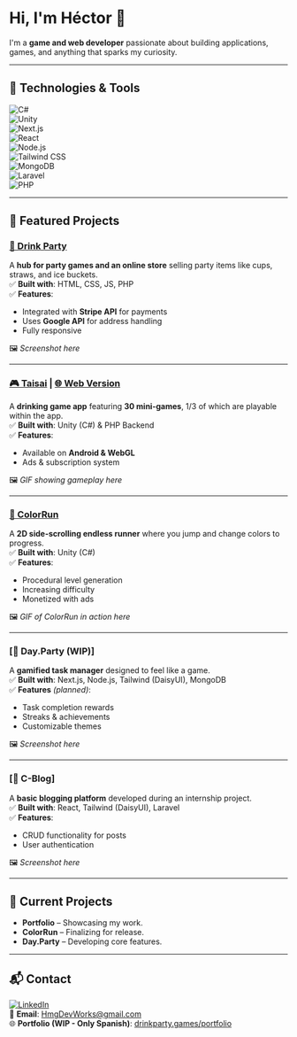 # Hi, I'm Héctor 👋  

I'm a **game and web developer** passionate about building applications, games, and anything that sparks my curiosity.  

---

## 🚀 Technologies & Tools  

![C#](https://img.shields.io/badge/-C%23-239120?style=flat&logo=c-sharp&logoColor=white)  
![Unity](https://img.shields.io/badge/-Unity-000000?style=flat&logo=unity&logoColor=white)  
![Next.js](https://img.shields.io/badge/-Next.js-000000?style=flat&logo=next.js)  
![React](https://img.shields.io/badge/-React-61DAFB?style=flat&logo=react&logoColor=black)  
![Node.js](https://img.shields.io/badge/-Node.js-339933?style=flat&logo=node.js&logoColor=white)  
![Tailwind CSS](https://img.shields.io/badge/-Tailwind_CSS-38B2AC?style=flat&logo=tailwind-css&logoColor=white)  
![MongoDB](https://img.shields.io/badge/-MongoDB-47A248?style=flat&logo=mongodb&logoColor=white)  
![Laravel](https://img.shields.io/badge/-Laravel-FF2D20?style=flat&logo=laravel&logoColor=white)  
![PHP](https://img.shields.io/badge/-PHP-777BB4?style=flat&logo=php&logoColor=white)  

---

## 🌟 Featured Projects  

### [🎉 Drink Party](https://drinkparty.games/)  
A **hub for party games and an online store** selling party items like cups, straws, and ice buckets.  
✅ **Built with**: HTML, CSS, JS, PHP  
✅ **Features**:  
- Integrated with **Stripe API** for payments  
- Uses **Google API** for address handling  
- Fully responsive  

🖼️ _Screenshot here_  

---

### [🎮 Taisai](https://play.google.com/store/apps/details?id=com.HmgDevWorks.DrinkParty) | [🌐 Web Version](https://drinkparty.games/html/apps/taisai/appTaisai.html)  
A **drinking game app** featuring **30 mini-games**, 1/3 of which are playable within the app.  
✅ **Built with**: Unity (C#) & PHP Backend  
✅ **Features**:  
- Available on **Android & WebGL**  
- Ads & subscription system  

🖼️ _GIF showing gameplay here_  

---

### [🌈 ColorRun](https://drinkparty.games/html/apps/ColorRun/appColorRun.html)  
A **2D side-scrolling endless runner** where you jump and change colors to progress.  
✅ **Built with**: Unity (C#)  
✅ **Features**:  
- Procedural level generation  
- Increasing difficulty  
- Monetized with ads  

🖼️ _GIF of ColorRun in action here_  

---

### [📆 Day.Party (WIP)]  
A **gamified task manager** designed to feel like a game.  
✅ **Built with**: Next.js, Node.js, Tailwind (DaisyUI), MongoDB  
✅ **Features** _(planned)_:
- Task completion rewards  
- Streaks & achievements  
- Customizable themes  

🖼️ _Screenshot here_  

---

### [📝 C-Blog]  
A **basic blogging platform** developed during an internship project.  
✅ **Built with**: React, Tailwind (DaisyUI), Laravel  
✅ **Features**:
- CRUD functionality for posts  
- User authentication  

🖼️ _Screenshot here_  

---

## 🔧 Current Projects  
- **Portfolio** – Showcasing my work.  
- **ColorRun** – Finalizing for release.  
- **Day.Party** – Developing core features.  

---

## 📬 Contact  
[![LinkedIn](https://img.shields.io/badge/-LinkedIn-0A66C2?style=flat&logo=linkedin&logoColor=white)](https://www.linkedin.com/in/h%C3%A9ctor-mart%C3%ADn-garc%C3%ADa-5497b1153/)  
📧 **Email**: HmgDevWorks@gmail.com  
🌐 **Portfolio (WIP - Only Spanish)**: [drinkparty.games/portfolio](https://drinkparty.games/portfolio/html/projects.html)  
